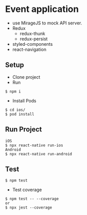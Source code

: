 # Event application
- use MirageJS to mock API server.
- Redux
  - redux-thunk
  - redux-persist
- styled-components
- react-navigation

## Setup
- Clone project
- Run
```
$ npm i
```
- Install Pods
```
$ cd ios/
$ pod install
```

## Run Project
```
iOS
$ npx react-native run-ios 
Android
$ npx react-native run-android 
```

## Test
```
$ npm test
```
- Test coverage
```
$ npm test -- --coverage
or
$ npx jest --coverage
```



